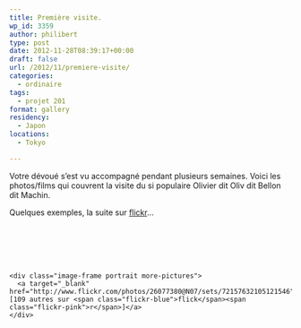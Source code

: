 ```yaml
---
title: Première visite.
wp_id: 3359
author: philibert
type: post
date: 2012-11-28T08:39:17+00:00
draft: false
url: /2012/11/premiere-visite/
categories:
  - ordinaire
tags:
  - projet 201
format: gallery
residency:
  - Japon
locations:
  - Tokyo

---
```

Votre dévoué s&rsquo;est vu accompagné pendant plusieurs semaines. Voici les photos/films qui couvrent la visite du si populaire Olivier dit Oliv dit Bellon dit Machin.

Quelques exemples, la suite sur <a href="http://www.flickr.com/photos/26077380@N07/sets/72157632105121546/" target="_blank"><span class="flickr-blue">flick</span><span class="flickr-pink">r</span></a>&#8230;

<div class="gallery-container">
  <div class="gallery">
    <figure class="image-frame landscape"> <img src="/uploads/2012/11/IMG_8152-650x487.jpg" alt="" /> </figure> <figure class="image-frame landscape"> <img src="/uploads/2012/11/IMG_7980-650x487.jpg" alt="" /> </figure> <figure class="image-frame landscape"> <img src="/uploads/2012/11/IMG_8190-650x487.jpg" alt="" /> </figure> <figure class="image-frame landscape"> <img src="/uploads/2012/11/IMG_8259-650x487.jpg" alt="" /> </figure> <figure class="image-frame landscape"> <img src="/uploads/2012/11/IMG_8398-650x487.jpg" alt="" /> </figure> <figure class="image-frame landscape"> <img src="/uploads/2012/11/IMG_8361-650x487.jpg" alt="" /> </figure> 
    
    <div class="image-frame portrait more-pictures">
      <a target="_blank" href="http://www.flickr.com/photos/26077380@N07/sets/72157632105121546">[109 autres sur <span class="flickr-blue">flick</span><span class="flickr-pink">r</span>]</a>
    </div>
  </div>
</div>